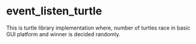 # event_listen_turtle
This is turtle library implementation where, number of turtles race in basic GUI platform and winner is decided randomly.
